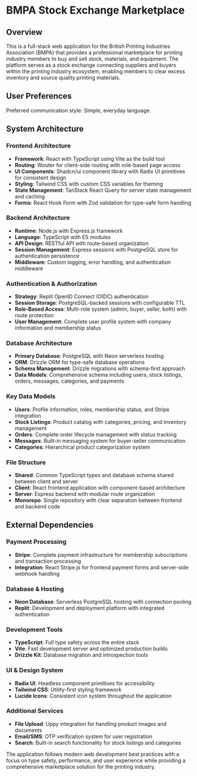 # BMPA Stock Exchange Marketplace

## Overview

This is a full-stack web application for the British Printing Industries Association (BMPA) that provides a professional marketplace for printing industry members to buy and sell stock, materials, and equipment. The platform serves as a stock exchange connecting suppliers and buyers within the printing industry ecosystem, enabling members to clear excess inventory and source quality printing materials.

## User Preferences

Preferred communication style: Simple, everyday language.

## System Architecture

### Frontend Architecture
- **Framework**: React with TypeScript using Vite as the build tool
- **Routing**: Wouter for client-side routing with role-based page access
- **UI Components**: Shadcn/ui component library with Radix UI primitives for consistent design
- **Styling**: Tailwind CSS with custom CSS variables for theming
- **State Management**: TanStack React Query for server state management and caching
- **Forms**: React Hook Form with Zod validation for type-safe form handling

### Backend Architecture
- **Runtime**: Node.js with Express.js framework
- **Language**: TypeScript with ES modules
- **API Design**: RESTful API with route-based organization
- **Session Management**: Express sessions with PostgreSQL store for authentication persistence
- **Middleware**: Custom logging, error handling, and authentication middleware

### Authentication & Authorization
- **Strategy**: Replit OpenID Connect (OIDC) authentication
- **Session Storage**: PostgreSQL-backed sessions with configurable TTL
- **Role-Based Access**: Multi-role system (admin, buyer, seller, both) with route protection
- **User Management**: Complete user profile system with company information and membership status

### Database Architecture
- **Primary Database**: PostgreSQL with Neon serverless hosting
- **ORM**: Drizzle ORM for type-safe database operations
- **Schema Management**: Drizzle migrations with schema-first approach
- **Data Models**: Comprehensive schema including users, stock listings, orders, messages, categories, and payments

### Key Data Models
- **Users**: Profile information, roles, membership status, and Stripe integration
- **Stock Listings**: Product catalog with categories, pricing, and inventory management
- **Orders**: Complete order lifecycle management with status tracking
- **Messages**: Built-in messaging system for buyer-seller communication
- **Categories**: Hierarchical product categorization system

### File Structure
- **Shared**: Common TypeScript types and database schema shared between client and server
- **Client**: React frontend application with component-based architecture
- **Server**: Express backend with modular route organization
- **Monorepo**: Single repository with clear separation between frontend and backend code

## External Dependencies

### Payment Processing
- **Stripe**: Complete payment infrastructure for membership subscriptions and transaction processing
- **Integration**: React Stripe.js for frontend payment forms and server-side webhook handling

### Database & Hosting
- **Neon Database**: Serverless PostgreSQL hosting with connection pooling
- **Replit**: Development and deployment platform with integrated authentication

### Development Tools
- **TypeScript**: Full type safety across the entire stack
- **Vite**: Fast development server and optimized production builds
- **Drizzle Kit**: Database migration and introspection tools

### UI & Design System
- **Radix UI**: Headless component primitives for accessibility
- **Tailwind CSS**: Utility-first styling framework
- **Lucide Icons**: Consistent icon system throughout the application

### Additional Services
- **File Upload**: Uppy integration for handling product images and documents
- **Email/SMS**: OTP verification system for user registration
- **Search**: Built-in search functionality for stock listings and categories

The application follows modern web development best practices with a focus on type safety, performance, and user experience while providing a comprehensive marketplace solution for the printing industry.